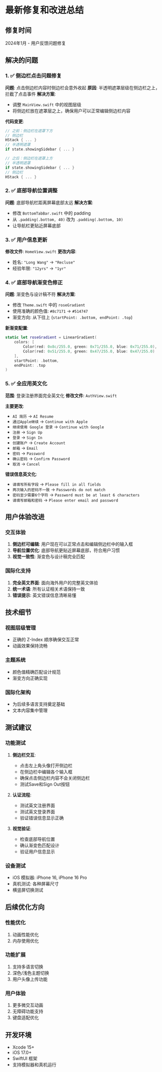 # 最新修复和改进总结

## 修复时间
2024年1月 - 用户反馈问题修复

## 解决的问题

### 1. ✅ 侧边栏点击问题修复
**问题**: 点击侧边栏内容时侧边栏会意外收起
**原因**: 半透明遮罩层级在侧边栏之上，拦截了点击事件
**解决方案**: 
- 调整 `MainView.swift` 中的视图层级
- 将侧边栏放在遮罩层之上，确保用户可以正常编辑侧边栏内容

**代码变更**:
```swift
// 之前：侧边栏在遮罩下方
// 侧边栏
HStack { ... }
// 半透明遮罩
if state.showingSidebar { ... }

// 之后：侧边栏在遮罩上方
// 半透明遮罩
if state.showingSidebar { ... }
// 侧边栏
HStack { ... }
```

### 2. ✅ 底部导航位置调整
**问题**: 底部导航栏距离屏幕底部太远
**解决方案**: 
- 修改 `BottomTabBar.swift` 中的 padding
- 从 `.padding(.bottom, 40)` 改为 `.padding(.bottom, 10)`
- 让导航栏更贴近屏幕底部

### 3. ✅ 用户信息更新
**修改文件**: `HomeView.swift`
**更改内容**:
- 姓名: `"Long Wang"` → `"Recluse"`
- 经验年限: `"12yrs"` → `"1yr"`

### 4. ✅ 底部导航渐变色修正
**问题**: 渐变色与设计稿不符
**解决方案**: 
- 修改 `Theme.swift` 中的 `roseGradient`
- 使用准确的颜色值: `#8c7171` → `#514747`
- 渐变方向: 从下往上 (`startPoint: .bottom, endPoint: .top`)

**新渐变配置**:
```swift
static let roseGradient = LinearGradient(
    colors: [
        Color(red: 0x8c/255.0, green: 0x71/255.0, blue: 0x71/255.0),
        Color(red: 0x51/255.0, green: 0x47/255.0, blue: 0x47/255.0)
    ], 
    startPoint: .bottom, 
    endPoint: .top
)
```

### 5. ✅ 全应用英文化
**范围**: 登录注册界面完全英文化
**修改文件**: `AuthView.swift`

**主要更改**:
- `AI 简历` → `AI Resume`
- `通过Apple继续` → `Continue with Apple`
- `继续使用 Google 登录` → `Continue with Google`
- `注册` → `Sign Up`
- `登录` → `Sign In`
- `创建账户` → `Create Account`
- `邮箱` → `Email`
- `密码` → `Password`
- `确认密码` → `Confirm Password`
- `取消` → `Cancel`

**错误信息英文化**:
- `请填写所有字段` → `Please fill in all fields`
- `两次输入的密码不一致` → `Passwords do not match`
- `密码至少需要6个字符` → `Password must be at least 6 characters`
- `请填写邮箱和密码` → `Please enter email and password`

## 用户体验改进

### 交互体验
1. **侧边栏可编辑**: 用户现在可以正常点击和编辑侧边栏中的输入框
2. **导航位置优化**: 底部导航更贴近屏幕底部，符合用户习惯
3. **视觉一致性**: 渐变色与设计稿完全匹配

### 国际化支持
1. **完全英文界面**: 面向海外用户的完整英文体验
2. **统一术语**: 所有认证相关术语保持一致
3. **错误提示**: 英文错误信息清晰易懂

## 技术细节

### 视图层级管理
- 正确的 Z-Index 顺序确保交互正常
- 动画效果保持流畅

### 主题系统
- 颜色值精确匹配设计规范
- 渐变方向正确实现

### 国际化架构
- 为后续多语言支持奠定基础
- 文本内容集中管理

## 测试建议

### 功能测试
1. **侧边栏交互**:
   - 点击左上角头像打开侧边栏
   - 在侧边栏中编辑各个输入框
   - 确保点击侧边栏内容不会关闭侧边栏
   - 测试Save和Sign Out按钮

2. **认证流程**:
   - 测试英文注册界面
   - 测试英文登录界面
   - 验证错误信息显示正确

3. **视觉验证**:
   - 检查底部导航位置
   - 确认渐变色匹配设计
   - 验证用户信息显示

### 设备测试
- iOS 模拟器: iPhone 16, iPhone 16 Pro
- 真机测试: 各种屏幕尺寸
- 横竖屏切换测试

## 后续优化方向

### 性能优化
1. 动画性能优化
2. 内存使用优化

### 功能扩展
1. 支持多语言切换
2. 深色/浅色主题切换
3. 用户头像上传功能

### 用户体验
1. 更多微交互动画
2. 无障碍功能支持
3. 键盘适配优化

## 开发环境
- Xcode 15+
- iOS 17.0+
- SwiftUI 框架
- 支持模拟器和真机运行 